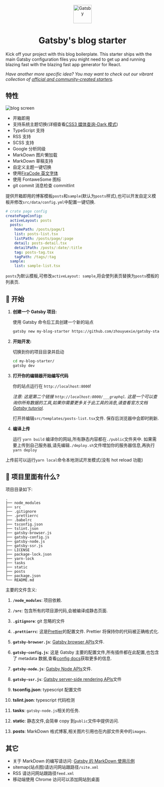 <p align="center">
  <a href="https://www.gatsbyjs.org">
    <img alt="Gatsby" src="https://www.gatsbyjs.org/monogram.svg" width="60" />
  </a>
</p>
<h1 align="center">
  Gatsby's blog starter
</h1>

Kick off your project with this blog boilerplate. This starter ships with the main Gatsby configuration files you might need to get up and running blazing fast with the blazing fast app generator for React.

_Have another more specific idea? You may want to check out our vibrant collection of [official and community-created starters](https://www.gatsbyjs.org/docs/gatsby-starters/)._

## 特性

![blog screen](https://github.com/zhouyuexie/gatsby-starter-quiet/blob/master/static/download/screen.png?raw=true)

- 开箱即用
- 支持系统主题切换(详细查看[CSS3 媒体查询-Dark 模式](https://www.quietboy.net/posts/2019-05-30/CSS3%E5%AA%92%E4%BD%93%E6%9F%A5%E8%AF%A2-Dark%E6%A8%A1%E5%BC%8F))
- TypeScript 支持
- RSS 支持
- SCSS 支持
- Google 分析同级
- MarkDown 图片懒加载
- MarkDown 草稿支持
- 自定义主题一键切换
- 使用[FiraCode 英文字体](https://github.com/tonsky/FiraCode)
- 使用 FontaweSome 图标
- git commit 消息检查 commitlint[](https://github.com/conventional-changelog/commitlint/#what-is-commitlint)

提供开箱即用的博客模板`posts`和`sample`(默认为`posts`样式),也可以开发自定义模板并修改`src/data/config.yml`中配置一键切换.

```yml
# crate page config
createPageConfig:
  activeLayout: posts
  posts:
    homePath: /posts/page/1
    list: posts-list.tsx
    listPath: /posts/page/:page
    detail: posts-detail.tsx
    detailPath: /posts/:date/:title
    tag: posts-tag.tsx
    tagPath: /tags/:tag
  sample:
    list: sample-list.tsx
```

`posts`为默认模板,可修改`activeLayout: sample`,将会使列表页替换为`posts`模板的列表页.

## 🚀 开始

1.  **创建一个 Gatsby 项目:**

    使用 Gatsby 命令后工具创建一个新的站点

    ```sh
    gatsby new my-blog-starter https://github.com/zhouyuexie/gatsby-starter-quiet
    ```

2.  **开始开发:**

    切换到你的项目目录并启动

    ```sh
    cd my-blog-starter/
    gatsby dev
    ```

3.  **打开你的编辑器开始编写代码**

    你的站点运行在 `http://localhost:8000`!

    _注意: 这是第二个链接 _`http://localhost:8000/___graphql`_. 这是一个可以查询你所有数据的工具,如果你需要更多关于此工具的消息,请查看官方文档[Gatsby tutorial](https://www.gatsbyjs.org/tutorial/part-five/#introducing-graphiql)._

    打开并编辑`src/templates/posts-list.tsx`文件. 保存后浏览器中会即时刷新.

4.  **编译上传**

    运行 `yarn build` 编译你的网站,所有静态内容都在`./public`文件夹中.
    如果需要上传到自己服务器,请先编辑`./deploy.sh`文件增加你的服务器信息,再执行`yarn deploy`

上传前可以运行`yarn local`命令本地测试开发模式(没有 hot reload 功能)

## 🧐 项目里面有什么?

项目目录如下:

    .
    ├── node_modules
    ├── src
    ├── .gitignore
    ├── .prettierrc
    ├── .babelrc
    ├── tsconfig.json
    ├── tslint.json
    ├── gatsby-browser.js
    ├── gatsby-config.js
    ├── gatsby-node.js
    ├── gatsby-ssr.js
    ├── LICENSE
    ├── package-lock.json
    ├── yarn-lock
    ├── tasks
    ├── static
    ├── posts
    ├── package.json
    └── README.md

主要的文件含义:

1.  **`/node_modules`**: 项目依赖.

2.  **`/src`**: 包含所有的项目源代码,会被编译成静态页面.

3.  **`.gitignore`**: git 忽略的文件

4.  **`.prettierrc`**: 这是[Prettier](https://prettier.io/)的配置文件. Prettier 将保持你的代码被正确格式化.

5.  **`gatsby-browser.js`**: [Gatsby browser APIs](https://www.gatsbyjs.org/docs/browser-apis/)文件.

6.  **`gatsby-config.js`**: 这是 Gatsby 主要的配置文件,所有插件都在此配置,也包含了 metadata 数据,查看[config docs](https://www.gatsbyjs.org/docs/gatsby-config/)获取更多的信息.

7.  **`gatsby-node.js`**: [Gatsby Node APIs](https://www.gatsbyjs.org/docs/node-apis/)文件.

8.  **`gatsby-ssr.js`**: [Gatsby server-side rendering APIs](https://www.gatsbyjs.org/docs/ssr-apis/)文件

9.  **tsconfig.json**: typescript 配置文件

10. **tslint.json**: typescript 代码检测

11. **tasks**: `gatsby-node.js`相关的任务.

12. **static**: 静态文件,会简单 copy 到`public`文件中提供访问.

13. **posts**: MarkDown 格式博客,相关图片引用也在内部文件夹中的`images`.

## 其它

- 关于 MarkDown 的编写请访问: [Gatsby 的 MarkDown 使用示例](https://www.quietboy.net/posts/2019-06-14/Gatsby%E7%9A%84MarkDown%E4%BD%BF%E7%94%A8%E7%A4%BA%E4%BE%8B)
- sitemap(站点图)请访问网站跟路径`/site.xml`
- RSS 请访问网站跟路径`feed.xml`
- 移动端使用 Chrome 访问可以添加网站到桌面
